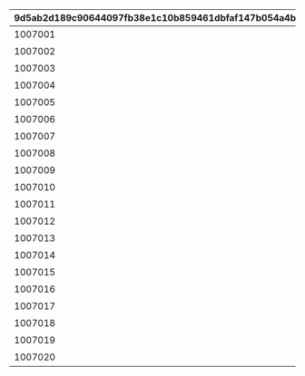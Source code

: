 |9d5ab2d189c90644097fb38e1c10b859461dbfaf147b054a4bc78b81c2fde76c|d091f2e78369e841d9794ef6ff2e86ae6b8b3822734a6a971d9c2a435c0cc52d|d913bece58e9915d7e47cadf7902ad9a977cbd217b63a556a8c6a9229e363a9c|3ebea93e02bd67a615fba7686cbff61979431137b63b637215d888947b04ec54|ce4359d3b0785edf136b3f5807de52d98a154f6f165aa2530d84c31c44eb3003|c83f19fad7807adaf983c8f4a9ad18c242468ce1dcbd5ded77131cf1744eaf18|14b6c8b89e05a5fadd9079d0958594569dc659dadb82f3463c37ecb31c627a4b|
| --- | --- | --- | --- | --- | --- | --- |
|1007001|0|0|20039101|10070|絵日記その1|0|
|1007002|0|1007001|20039101|10070|絵日記その2|0|
|1007003|0|1007002|20039103|10070|絵日記その3|0|
|1007004|0|1007003|20039106|10070|絵日記その4|0|
|1007005|0|1007004|20039107|10070|絵日記その5|0|
|1007006|0|1007005|20039110|10070|絵日記その6|0|
|1007007|0|1007006|20039112|10070|絵日記その7|0|
|1007008|0|1007007|0|10070|絵日記その8|2003901|
|1007009|0|1007007|0|10070|エリコの絵日記|2003901|
|1007010|0|1007007|0|10070|シズルの絵日記|2003901|
|1007011|2021/07/14 21:00:00|0|20039101|10070|絵日記その1(添削)|0|
|1007012|2021/07/14 21:00:00|0|20039101|10070|絵日記その2(添削)|0|
|1007013|2021/07/14 21:00:00|0|20039103|10070|絵日記その3(添削)|0|
|1007014|2021/07/14 21:00:00|0|20039106|10070|絵日記その4(添削)|0|
|1007015|2021/07/14 21:00:00|0|20039107|10070|絵日記その5(添削)|0|
|1007016|2021/07/14 21:00:00|0|20039110|10070|絵日記その6(添削)|0|
|1007017|2021/07/14 21:00:00|0|20039112|10070|絵日記その7(添削)|0|
|1007018|2021/07/14 21:00:00|0|0|10070|絵日記その8(添削)|2003901|
|1007019|2021/07/14 21:00:00|0|0|10070|エリコの絵日記(添削)|2003901|
|1007020|2021/07/14 21:00:00|0|0|10070|シズルの絵日記(添削)|2003901|
